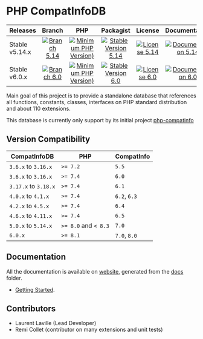 <!-- markdownlint-disable MD013 -->
# PHP CompatInfoDB

| Releases       |                     Branch                     |                               PHP                               |                          Packagist                           |                      License                      |                            Documentation                            |
|:---------------|:----------------------------------------------:|:---------------------------------------------------------------:|:------------------------------------------------------------:|:-------------------------------------------------:|:-------------------------------------------------------------------:|
| Stable v5.14.x | [![Branch 5.14][Branch_514x-img]][Branch_514x] | [![Minimum PHP Version)][PHPVersion_514x-img]][PHPVersion_514x] | [![Stable Version 5.14][Packagist_514x-img]][Packagist_514x] | [![License 5.14][License_514x-img]][License_514x] | [![Documentation 5.14][Documentation_514x-img]][Documentation_514x] |
| Stable v6.0.x  |  [![Branch 6.0][Branch_60x-img]][Branch_60x]   |  [![Minimum PHP Version)][PHPVersion_60x-img]][PHPVersion_60x]  |  [![Stable Version 6.0][Packagist_60x-img]][Packagist_60x]   |  [![License 6.0][License_60x-img]][License_60x]   |  [![Documentation 6.0][Documentation_60x-img]][Documentation_60x]   |

[Branch_514x-img]: https://img.shields.io/badge/branch-5.14-orange
[Branch_514x]: https://github.com/llaville/php-compatinfo-db/tree/5.14
[PHPVersion_514x-img]: https://img.shields.io/packagist/php-v/bartlett/php-compatinfo-db/5.14.0
[PHPVersion_514x]: https://www.php.net/supported-versions.php
[Packagist_514x-img]: https://img.shields.io/badge/packagist-v5.14.0-blue
[Packagist_514x]: https://packagist.org/packages/bartlett/php-compatinfo-db
[License_514x-img]: https://img.shields.io/packagist/l/bartlett/php-compatinfo-db
[License_514x]: https://github.com/llaville/php-compatinfo-db/blob/5.14/LICENSE
[Documentation_514x-img]: https://img.shields.io/badge/documentation-v5.14-green
[Documentation_514x]: https://github.com/llaville/php-compatinfo-db/tree/5.14/docs

[Branch_60x-img]: https://img.shields.io/badge/branch-6.0-orange
[Branch_60x]: https://github.com/llaville/php-compatinfo-db/tree/6.0
[PHPVersion_60x-img]: https://img.shields.io/packagist/php-v/bartlett/php-compatinfo-db/6.0.0
[PHPVersion_60x]: https://www.php.net/supported-versions.php
[Packagist_60x-img]: https://img.shields.io/badge/packagist-v6.0.2-blue
[Packagist_60x]: https://packagist.org/packages/bartlett/php-compatinfo-db
[License_60x-img]: https://img.shields.io/packagist/l/bartlett/php-compatinfo-db
[License_60x]: https://github.com/llaville/php-compatinfo-db/blob/6.0/LICENSE
[Documentation_60x-img]: https://img.shields.io/badge/documentation-v6.0-green
[Documentation_60x]: https://github.com/llaville/php-compatinfo-db/tree/6.0/docs

Main goal of this project is to provide a standalone database that references
all functions, constants, classes, interfaces on PHP standard distribution and about 110 extensions.

This database is currently only support by its initial project [php-compatinfo](https://github.com/llaville/php-compatinfo)

## Version Compatibility

 | CompatInfoDB         | PHP                  | CompatInfo   |
 |----------------------|----------------------|--------------|
 | `3.6.x`  to `3.16.x` | `>= 7.2`             | `5.5`        |
 | `3.6.x`  to `3.16.x` | `>= 7.4`             | `6.0`        |
 | `3.17.x` to `3.18.x` | `>= 7.4`             | `6.1`        |
 | `4.0.x`  to `4.1.x`  | `>= 7.4`             | `6.2`, `6.3` |
 | `4.2.x`  to `4.5.x`  | `>= 7.4`             | `6.4`        |
 | `4.6.x`  to `4.11.x` | `>= 7.4`             | `6.5`        |
 | `5.0.x`  to `5.14.x` | `>= 8.0` and `< 8.3` | `7.0`        |
 | `6.0.x`              | `>= 8.1`             | `7.0`, `8.0` |

## Documentation

All the documentation is available on [website](https://llaville.github.io/php-compatinfo-db/6.0),
generated from the [docs](https://github.com/llaville/php-compatinfo-db/tree/6.0/docs) folder.

* [Getting Started](docs/getting-started.md).

## Contributors

* Laurent Laville (Lead Developer)
* Remi Collet (contributor on many extensions and unit tests)
